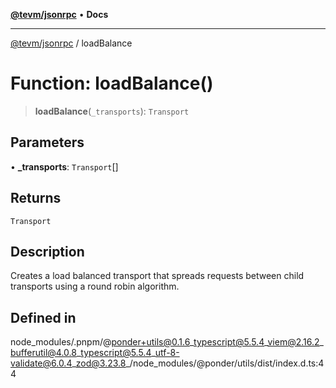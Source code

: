 [**@tevm/jsonrpc**](../README.md) • **Docs**

***

[@tevm/jsonrpc](../globals.md) / loadBalance

# Function: loadBalance()

> **loadBalance**(`_transports`): `Transport`

## Parameters

• **\_transports**: `Transport`[]

## Returns

`Transport`

## Description

Creates a load balanced transport that spreads requests between child transports using a round robin algorithm.

## Defined in

node\_modules/.pnpm/@ponder+utils@0.1.6\_typescript@5.5.4\_viem@2.16.2\_bufferutil@4.0.8\_typescript@5.5.4\_utf-8-validate@6.0.4\_zod@3.23.8\_/node\_modules/@ponder/utils/dist/index.d.ts:44
